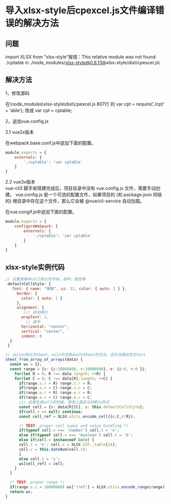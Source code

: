 # 导入xlsx-style后cpexcel.js文件编译错误的解决方法

## 问题

import XLSX from "xlsx-style"报错：This relative module was not found: ./cptable in ./node_modules/xlsx-style@0.8.13@xlsx-style/dist/cpexcel.js\  


## 解决方法

1，修改源码

在\node_modules\xlsx-style\dist\cpexcel.js 807行 的 var cpt = require(’./cpt’ + ‘able’); 改成 var cpt = cptable;  


2，追加vue.config.js

2.1 vue2x版本  

在webpack.base.conf.js中追加下面的配置。
```js
module.exports = {
	externals: {
    	'./cptable': 'var cptable'
 	}
}
```

2.2 vue3x版本  
vue-cli3 脚手架搭建完成后，项目目录中没有 vue.config.js 文件，需要手动创建。
vue.config.js 是一个可选的配置文件，如果项目的 (和 package.json 同级的) 根目录中存在这个文件，那么它会被 @vue/cli-service 自动加载。  

在vue.congif.js中追加下面的配置。
```js
module.exports = {
	configureWebpack: {
    	externals: {
      		'./cptable': 'var cptable'
    	}
  	}
}
```

## xlsx-style实例代码

```js
// 设置表格中cell默认的字体，居中，颜色等
 defaultCellStyle: {
   font: { name: "宋体", sz: 11, color: { auto: 1 } },
     border: {
       color: { auto: 1 }
     },
     alignment: {
        /// 自动换行
       wrapText: 1,
         // 居中
       horizontal: "center",
       vertical: "center",
       indent: 0
  }
 }
```

```js
// 从json转化为sheet，xslx中没有aoaToSheet的方法，该方法摘自官方test
sheet_from_array_of_arrays(data) {
  const ws = {};
  const range = {s: {c:10000000, r:10000000}, e: {c:0, r:0 }};
    for(let R = 0; R !== data.length; ++R) {
    for(let C = 0; C !== data[R].length; ++C) {
      if(range.s.r > R) range.s.r = R;
      if(range.s.c > C) range.s.c = C;
      if(range.e.r < R) range.e.r = R;
      if(range.e.c < C) range.e.c = C;
      /// 这里生成cell的时候，使用上面定义的默认样式
      const cell = {v: data[R][C], s: this.defaultCellStyle};
      if(cell.v == null) continue;
      const cell_ref = XLSX.utils.encode_cell({c:C,r:R});

      /* TEST: proper cell types and value handling */
      if(typeof cell.v === 'number') cell.t = 'n';
      else if(typeof cell.v === 'boolean') cell.t = 'b';
      else if(cell.v instanceof Date) {
      cell.t = 'n'; cell.z = XLSX.SSF._table[14];
      cell.v = this.dateNum(cell.v);
      }
      else cell.t = 's';
      ws[cell_ref] = cell;
    }
  }

  /* TEST: proper range */
  if(range.s.c < 10000000) ws['!ref'] = XLSX.utils.encode_range(range);
  return ws;
}
```


